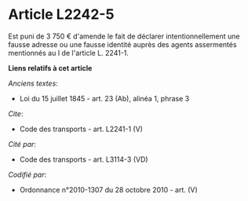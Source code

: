 # Article L2242-5

Est puni de 3 750 € d'amende le fait de déclarer intentionnellement une fausse adresse ou une fausse identité auprès des
agents assermentés mentionnés au I de l'article L. 2241-1.

**Liens relatifs à cet article**

_Anciens textes_:

  - Loi du 15 juillet 1845 - art. 23 (Ab), alinéa 1, phrase 3

_Cite_:

  - Code des transports - art. L2241-1 (V)

_Cité par_:

  - Code des transports - art. L3114-3 (VD)

_Codifié par_:

  - Ordonnance n°2010-1307 du 28 octobre 2010 - art. (V)
